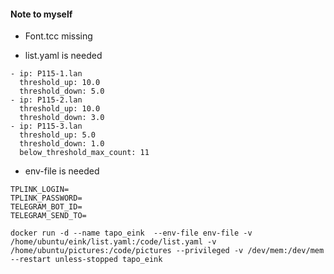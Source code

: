 #### Note to myself

- Font.tcc missing

- list.yaml is needed

```
- ip: P115-1.lan
  threshold_up: 10.0
  threshold_down: 5.0
- ip: P115-2.lan
  threshold_up: 10.0
  threshold_down: 3.0
- ip: P115-3.lan
  threshold_up: 5.0
  threshold_down: 1.0
  below_threshold_max_count: 11
```

- env-file is needed

```
TPLINK_LOGIN=
TPLINK_PASSWORD=
TELEGRAM_BOT_ID=
TELEGRAM_SEND_TO=
```


`docker run -d --name tapo_eink  --env-file env-file -v /home/ubuntu/eink/list.yaml:/code/list.yaml -v /home/ubuntu/pictures:/code/pictures --privileged -v /dev/mem:/dev/mem --restart unless-stopped tapo_eink`
